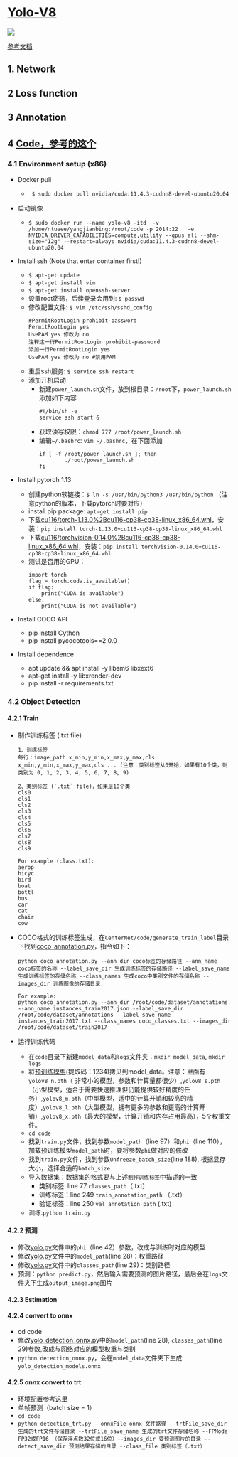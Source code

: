 #  [Yolo-V8]()

![](./Figure/overview.png)


[参考文档]()

## 1. Network

## 2 Loss function

## 3 Annotation

## 4 [Code，参考的这个](https://github.com/bubbliiiing/yolov8-pytorch)
### 4.1 Environment setup (x86)
- Docker pull
    - ` $ sudo docker pull nvidia/cuda:11.4.3-cudnn8-devel-ubuntu20.04`
- 启动镜像
    - `$ sudo docker run --name yolo-v8 -itd  -v /home/ntueee/yangjianbing:/root/code -p 2014:22   -e NVIDIA_DRIVER_CAPABILITIES=compute,utility --gpus all --shm-size="12g" --restart=always nvidia/cuda:11.4.3-cudnn8-devel-ubuntu20.04`
- Install ssh (Note that enter container first!)
    - `$ apt-get update`
    - `$ apt-get install vim`
    - `$ apt-get install openssh-server`
    - 设置root密码，后续登录会用到: `$ passwd`
    - 修改配置文件: `$ vim /etc/ssh/sshd_config`
        ``` 
        #PermitRootLogin prohibit-password
        PermitRootLogin yes
        UsePAM yes 修改为 no
        注释这一行PermitRootLogin prohibit-password
        添加一行PermitRootLogin yes
        UsePAM yes 修改为 no #禁用PAM
        ```
    - 重启ssh服务: `$ service ssh restart`
    - 添加开机启动
        - 新建`power_launch.sh`文件，放到根目录：`/root`下，`power_launch.sh`添加如下内容
            ```
            #!/bin/sh -e
            service ssh start &
            ```
        - 获取读写权限：`chmod 777 /root/power_launch.sh`
        - 编辑`~/.bashrc`: `vim ~/.bashrc`，在下面添加
            ```
            if [ -f /root/power_launch.sh ]; then
                    ./root/power_launch.sh
            fi
            ```
- Install pytorch 1.13
    - 创建python软链接：`$ ln -s /usr/bin/python3 /usr/bin/python` （注意python的版本，下载pytorch时要对应）
    - install pip package: `apt-get install pip`
    - 下载[cu116/torch-1.13.0%2Bcu116-cp38-cp38-linux_x86_64.whl](https://download.pytorch.org/whl/cu116/torch-1.13.0%2Bcu116-cp38-cp38-linux_x86_64.whl)，安装：`pip install torch-1.13.0+cu116-cp38-cp38-linux_x86_64.whl`
    - 下载[cu116/torchvision-0.14.0%2Bcu116-cp38-cp38-linux_x86_64.whl](https://download.pytorch.org/whl/cu116/torchvision-0.14.0%2Bcu116-cp38-cp38-linux_x86_64.whl)，安装：`pip install torchvision-0.14.0+cu116-cp38-cp38-linux_x86_64.whl`
    - 测试是否用的GPU：
        ```
        import torch
        flag = torch.cuda.is_available()
        if flag:
            print("CUDA is available")
        else:
            print("CUDA is not available")
        ```
- Install COCO API
    - pip install Cython
    - pip install pycocotools==2.0.0

- Install dependence
    - apt update && apt install -y libsm6 libxext6
    - apt-get install -y libxrender-dev
    - pip install -r requirements.txt

### 4.2 Object Detection
#### 4.2.1 Train
- 制作训练标签 (.txt file)
    ```
    1、训练标签
    每行：image_path x_min,y_min,x_max,y_max,cls x_min,y_min,x_max,y_max,cls ... (注意：类别标签从0开始，如果有10个类，则类别为 0, 1, 2, 3, 4, 5, 6, 7, 8, 9)

    2、类别标签 (`.txt` file)，如果是10个类
    cls0
    cls1
    cls2
    cls3
    cls4
    cls5
    cls6
    cls7
    cls8
    cls9

    For example (class.txt):
    aerop
    bicyc
    bird
    boat
    bottl
    bus
    car
    cat
    chair
    cow
    ```

- COCO格式的训练标签生成，在`CenterNet/code/generate_train_label`目录下找到[coco_annotation.py](../CenterNet/code/generate_train_label/coco_annotation.py)，指令如下：
    ```
    python coco_annotation.py --ann_dir coco标签的存储路径 --ann_name coco标签的名称 --label_save_dir 生成训练标签的存储路径 --label_save_name 生成训练标签的存储名称 --class_names 生成coco中类别文件的存储名称 --images_dir 训练图像的存储目录

    For example:
    python coco_annotation.py --ann_dir /root/code/dataset/annotations --ann_name instances_train2017.json --label_save_dir /root/code/dataset/annotations --label_save_name instances_train2017.txt --class_names coco_classes.txt --images_dir /root/code/dataset/train2017
    ```

- 运行训练代码
    - 在`code`目录下新建`model_data`和`logs`文件夹：`mkdir model_data`, `mkdir logs`
    - 将[预训练模型](https://pan.baidu.com/s/1u8JTcb-qVNzRAwPe2oYxUw)(提取码：1234)拷贝到model_data。注意：里面有`yolov8_n.pth`（ 非常小的模型，参数和计算量都很少）,`yolov8_s.pth`（小型模型，适合于需要快速推理但仍能提供较好精度的任务）,`yolov8_m.pth`（中型模型，适中的计算开销和较高的精度）,`yolov8_l.pth`（大型模型，拥有更多的参数和更高的计算开销）,`yolov8_x.pth`（最大的模型，计算开销和内存占用最高），5个权重文件。
    - `cd code`
    - 找到`train.py`文件，找到参数`model_path`（line 97）和`phi`（line 110），加载预训练模型`model_path`时，要将参数`phi`做对应的修改
    - 找到`train.py`文件，找到参数`Unfreeze_batch_size`(line 188), 根据显存大小，选择合适的`batch_size`
    - 导入数据集：数据集的格式要与上述`制作训练标签`中描述的一致
        - 类别标签: line 77 `classes_path`（.txt）
        - 训练标签：line 249 `train_annotation_path` （.txt）
        - 验证标签：line 250 `val_annotation_path` (.txt)
    - 训练:`python train.py`

#### 4.2.2 预测
- 修改[yolo.py](code/yolo.py)文件中的`phi`（line 42）参数，改成与训练时对应的模型
- 修改[yolo.py](code/yolo.py)文件中的`model_path`(line 28)：权重路径
- 修改[yolo.py](code/yolo.py)文件中的`classes_path`(line 29)：类别路径
- 预测：`python predict.py`，然后输入需要预测的图片路径，最后会在`logs`文件夹下生成`output_image.png`图片

#### 4.2.3 Estimation


#### 4.2.4 convert to onnx
- cd code
- 修改[yolo_detection_onnx.py](code/yolo_detection_onnx.py)中的`model_path`(line 28), `classes_path`(line 29)参数,改成与网络对应的模型权重与类别
- `python detection_onnx.py`，会在`model_data`文件夹下生成`yolo_detection_models.onnx`

#### 4.2.5 onnx convert to trt
- 环境配置参考[这里](../../02-Segmetation/yolact_trt/README.MD)
- 单帧预测（batch size = 1）
- `cd code`
- `python detection_trt.py --onnxFile onnx 文件路径 --trtFile_save_dir 生成的trt文件存储目录 --trtFile_save_name 生成的trt文件存储名称 --FPMode FP32或FP16 （保存浮点数32位或16位）--images_dir 要预测图片的目录 --detect_save_dir 预测结果存储的目录 --class_file 类别标签（.txt）`



